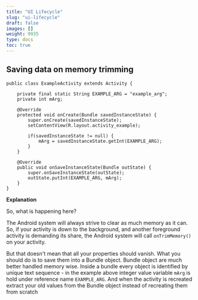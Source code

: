 ```yaml
---
title: "UI Lifecycle"
slug: "ui-lifecycle"
draft: false
images: []
weight: 9935
type: docs
toc: true
---
```


## Saving data on memory trimming
    public class ExampleActivity extends Activity {
        
        private final static String EXAMPLE_ARG = "example_arg";
        private int mArg;
    
        @Override
        protected void onCreate(Bundle savedInstanceState) {
            super.onCreate(savedInstanceState);
            setContentView(R.layout.activity_example);
            
            if(savedInstanceState != null) {
                mArg = savedInstanceState.getInt(EXAMPLE_ARG);
            }
        }
    
        @Override
        public void onSaveInstanceState(Bundle outState) {
            super.onSaveInstanceState(outState);
            outState.putInt(EXAMPLE_ARG, mArg);
        }
    }

**Explanation**

So, what is happening here? 

The Android system will always strive to clear as much memory as it can. So, if your activity is down to the background, and another foreground activity is demanding its share, the Android system will call `onTrimMemory()` on your activity.

But that doesn't mean that all your properties should vanish. What you should do is to save them into a Bundle object. Bundle object are much better handled memory wise. Inside a bundle every object is identified by unique text sequence - in the example above integer value variable `mArg` is hold under reference name `EXAMPLE_ARG`. And when the activity is recreated extract your old values from the Bundle object instead of recreating them from scratch 

